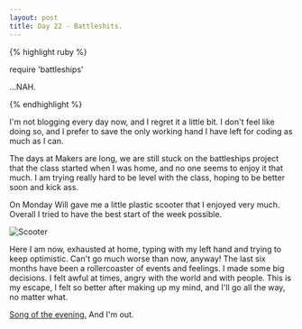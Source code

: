 ```yaml
---
layout: post
title: Day 22 - Battleshits.
---
```


{% highlight ruby %}

require 'battleships'

...NAH.

{% endhighlight %}

I'm not blogging every day now, and I regret it a little bit. I don't feel like doing so, and I prefer to save the only working hand I have left for coding as much as I can.

The days at Makers are long, we are still stuck on the battleships project that the class started when I was home, and no one seems to enjoy it that much. I am trying really hard to be level with the class, hoping to be better soon and kick ass.

On Monday Will gave me a little plastic scooter that I enjoyed very much. Overall I tried to have the best start of the week possible.

![Scooter](http://federicomaffei.github.io/public/images/scooter.jpg)

Here I am now, exhausted at home, typing with my left hand and trying to keep optimistic. Can't go much worse than now, anyway!
The last six months have been a rollercoaster of events and feelings. I made some big decisions. I felt awful at times, angry with the world and with people. This is my escape, I felt so better after making up my mind, and I'll go all the way, no matter what.

[Song of the evening.](http://youtu.be/SrYHoGMmR1s) And I'm out.